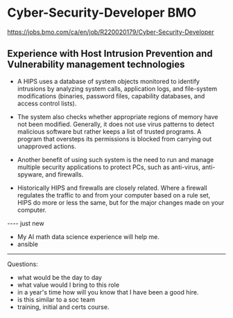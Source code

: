 # Cyber-Security-Developer BMO

https://jobs.bmo.com/ca/en/job/R220020179/Cyber-Security-Developer

## Experience with Host Intrusion Prevention and Vulnerability management technologies

- A HIPS uses a database of system objects monitored to identify intrusions by analyzing system calls, application logs,
and file-system modifications (binaries, password files, capability databases, and access control lists). 

- The system also checks whether appropriate regions of memory have not been modified. Generally, it does
not use virus patterns to detect malicious software but rather keeps a list of trusted programs.
A program that oversteps its permissions is blocked from carrying out unapproved actions.

- Another benefit of using such system is the need to run and manage
multiple security applications to protect PCs, such as anti-virus, anti-spyware, and firewalls.

- Historically HIPS and firewalls are closely related. Where a firewall regulates the traffic to and from your computer based on a rule set,
HIPS do more or less the same, but for the major changes made on your computer.




---- just new

- My AI math data science experience will help me.
- ansible


----

Questions:

- what would be the day to day
- what value would I bring to this role
- in a year's time how will you know that I have been a good hire.
- is this similar to a soc team
- training, initial and certs course.

